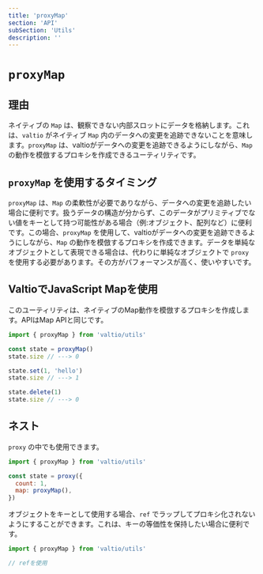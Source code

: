 ```yaml
---
title: 'proxyMap'
section: 'API'
subSection: 'Utils'
description: ''
---
```


# `proxyMap`

## 理由

ネイティブの `Map` は、観察できない内部スロットにデータを格納します。これは、`valtio` がネイティブ `Map` 内のデータへの変更を追跡できないことを意味します。`proxyMap` は、valtioがデータへの変更を追跡できるようにしながら、`Map` の動作を模倣するプロキシを作成できるユーティリティです。

## `proxyMap` を使用するタイミング

`proxyMap` は、`Map` の柔軟性が必要でありながら、データへの変更を追跡したい場合に便利です。扱うデータの構造が分からず、このデータがプリミティブでない値をキーとして持つ可能性がある場合（例:オブジェクト、配列など）に便利です。この場合、`proxyMap` を使用して、valtioがデータへの変更を追跡できるようにしながら、`Map` の動作を模倣するプロキシを作成できます。データを単純なオブジェクトとして表現できる場合は、代わりに単純なオブジェクトで `proxy` を使用する必要があります。その方がパフォーマンスが高く、使いやすいです。

## ValtioでJavaScript Mapを使用

このユーティリティは、ネイティブのMap動作を模倣するプロキシを作成します。APIはMap APIと同じです。

```js
import { proxyMap } from 'valtio/utils'

const state = proxyMap()
state.size // ---> 0

state.set(1, 'hello')
state.size // ---> 1

state.delete(1)
state.size // ---> 0
```

## ネスト

`proxy` の中でも使用できます。

```js
import { proxyMap } from 'valtio/utils'

const state = proxy({
  count: 1,
  map: proxyMap(),
})
```

オブジェクトをキーとして使用する場合、`ref` でラップしてプロキシ化されないようにすることができます。これは、キーの等価性を保持したい場合に便利です。

```js
import { proxyMap } from 'valtio/utils'

// refを使用
```
